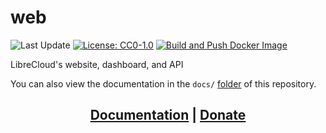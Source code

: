 # web

![Last Update](https://img.shields.io/badge/last_update-8_Apr_2025-purple)
[![License: CC0-1.0](https://img.shields.io/badge/License-CC0_1.0-lightgrey.svg)](http://creativecommons.org/publicdomain/zero/1.0/)
[![Build and Push Docker Image](https://github.com/ihatenodejs/librecloud-web/actions/workflows/docker.yml/badge.svg)](https://github.com/ihatenodejs/librecloud-web/actions/workflows/docker.yml)

LibreCloud's website, dashboard, and API

You can also view the documentation in the `docs/` [folder](https://git.pontusmail.org/librecloud/web/src/branch/main/docs) of this repository.

## <div style="text-align: center;">[Documentation](https://docs.librecloud.cc) | [Donate](https://donate.stripe.com/6oE8yxaPk6yXbpS145)</div>